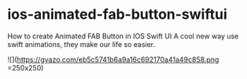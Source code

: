 # ios-animated-fab-button-swiftui
How to create Animated FAB Button in IOS Swift UI 
A cool new way use swift animations, they make our life so easier.

![](https://gyazo.com/eb5c5741b6a9a16c692170a41a49c858.png =250x250)
